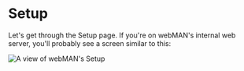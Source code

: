 # Setup

Let's get through the Setup page. If you're on webMAN's internal web server, you'll probably see a screen similar to this:

![A view of webMAN's Setup](../../../../gitbook/assets/webman-MOD/wMAN-settings.png)